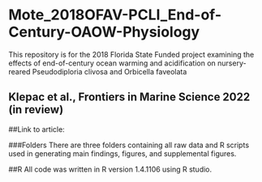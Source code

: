 # Mote_2018OFAV-PCLI_End-of-Century-OAOW-Physiology
This repository is for the 2018 Florida State Funded project examining the effects of end-of-century ocean warming and acidification on nursery-reared Pseudodiploria clivosa and Orbicella faveolata
## Klepac et al., Frontiers in Marine Science 2022 (in review)
##Link to article: 

###Folders
There are three folders containing all raw data and R scripts used in generating main findings, figures, and supplemental figures.

##R
All code was written in R version 1.4.1106 using R studio.
